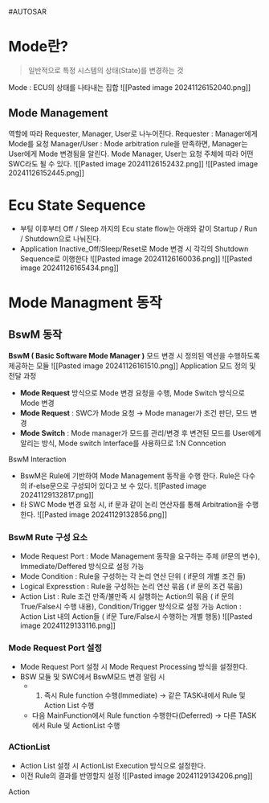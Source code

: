 #AUTOSAR
# Mode란?
> 일반적으로 특정 시스템의 상태(State)를 변경하는 것



Mode : ECU의 상태를 나타내는 집합
![[Pasted image 20241126152040.png]]

## Mode Management
역할에 따라 Requester, Manager, User로 나누어진다.
Requester : Manager에게 Mode를 요청
Manager/User : Mode arbitration rule을 만족하면, Manager는 User에게 Mode 변경됨을 알린다. Mode Manager, User는 요청 주체에 따라 어떤 SWC라도 될 수 있다.
![[Pasted image 20241126152432.png]]
![[Pasted image 20241126152445.png]]



# Ecu State Sequence
- 부팅 이후부터 Off / Sleep 까지의 Ecu state flow는 아래와 같이 Startup / Run / Shutdown으로 나눠진다.
- Application Inactive_Off/Sleep/Reset로 Mode 변경 시 각각의 Shutdown Sequence로 이행한다
![[Pasted image 20241126160036.png]]
![[Pasted image 20241126165434.png]]


# Mode Managment 동작
## BswM 동작
**BswM ( Basic Software Mode Manager )**
모드 변경 시 정의된 액션을 수행하도록 제공하는 모듈
![[Pasted image 20241126161510.png]]
Application 모드 정의 및 전달 과정
- **Mode Request** 방식으로 Mode 변경 요청을 수행, Mode Switch 방식으로 Mode 변경
- **Mode Request** : SWC가 Mode 요청 → Mode manager가 조건 판단, 모드 변경
- **Mode Switch** : Mode manager가 모드를 관리/변경 후 변견된 모드를 User에게 알리는 방식, Mode switch Interface를 사용하므로 1:N Conncetion

BswM Interaction
- BswM은 Rule에 기반하여 Mode Management 동작을 수행 한다. Rule은 다수의 if-else문으로 구성되어 있다고 보 수 있다.
![[Pasted image 20241129132817.png]]
- 타 SWC Mode 변경 요청 시, if 문과 같이 논리 연산자를 통해 Arbitration을 수행한다. 
![[Pasted image 20241129132856.png]]


### BswM Rute 구성 요소
- Mode Request Port : Mode Management 동작을 요구하는 주체 (if문의 변수), Immediate/Deffered 방식으로 설정 가능
- Mode Condition : Rule을 구성하는 각 논리 연산 단위 ( if문의 개별 조건 들)
- Logical Expresstion : Rule을 구성하는 논리 연산 묶음 ( if 문의 조건 묶음)
- Action List : Rule 조건 만족/불만족 시 실행하는 Action의 묶음 ( if 문의 True/False시 수행 내용),
  Condition/Trigger 방식으로 설정 가능
  Action : Action List 내의 Action들 ( if문 Ture/False시 수행하는 개별 행동)
![[Pasted image 20241129133116.png]]

### Mode Request Port 설정
- Mode Request Port 설정 시 Mode Request Processing 방식을 설정한다.
- BSW 모듈 및 SWC에서 BswM모드 변경 알림 시
	- 1. 즉시 Rule function 수행(Immediate)
	   → 같은 TASK내에서 Rule 및 Action List 수행
	-  다음 MainFunction에서 Rule function 수행한다(Deferred)
	   → 다른 TASK에서 Rule 및 ActionList 수행
### ACtionList
- Action List 설정 시 ActionList Execution 방식으로 설정한다.
- 이전 Rule의 결과를 반영할지 설정
![[Pasted image 20241129134206.png]]


Action